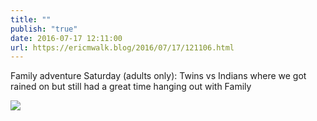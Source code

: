 ```yaml
---
title: ""
publish: "true"
date: 2016-07-17 12:11:00
url: https://ericmwalk.blog/2016/07/17/121106.html
---
```


Family adventure Saturday (adults only): Twins vs Indians where we got rained on but still had a great time hanging out with Family

![](https://ericmwalk.blog/uploads/2022/848b7d9084.jpg)